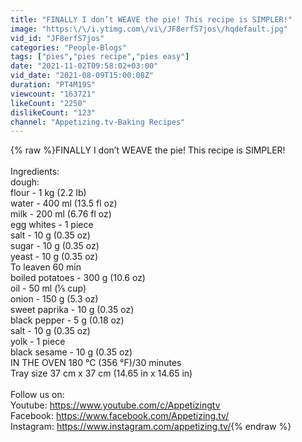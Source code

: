 ```yaml
---
title: "FINALLY I don’t WEAVE the pie! This recipe is SIMPLER!"
image: "https:\/\/i.ytimg.com\/vi\/JF8erfS7jos\/hqdefault.jpg"
vid_id: "JF8erfS7jos"
categories: "People-Blogs"
tags: ["pies","pies recipe","pies easy"]
date: "2021-11-02T09:58:02+03:00"
vid_date: "2021-08-09T15:00:08Z"
duration: "PT4M19S"
viewcount: "163721"
likeCount: "2250"
dislikeCount: "123"
channel: "Appetizing.tv-Baking Recipes"
---
```

{% raw %}FINALLY I don’t WEAVE the pie! This recipe is SIMPLER!<br /><br />Ingredients:<br />dough:<br />flour - 1 kg (2.2 lb)<br />water - 400 ml (13.5 fl oz)<br />milk - 200 ml (6.76 fl oz)<br />egg whites - 1 piece<br />salt - 10 g (0.35 oz)<br />sugar - 10 g (0.35 oz)<br />yeast - 10 g (0.35 oz)<br />To leaven 60 min<br />boiled potatoes - 300 g (10.6 oz)<br />oil - 50 ml (⅕ cup)<br />onion - 150 g (5.3 oz)<br />sweet paprika - 10 g (0.35 oz)<br />black pepper - 5 g (0.18 oz)<br />salt - 10 g (0.35 oz)<br />yolk - 1 piece<br />black sesame - 10 g (0.35 oz)<br />IN THE OVEN 180 °C (356 °F)/30 minutes<br />Tray size 37 cm x 37 cm (14.65 in x 14.65 in)<br /><br />Follow us on:<br />Youtube: <a rel="nofollow" target="blank" href="https://www.youtube.com/c/Appetizingtv">https://www.youtube.com/c/Appetizingtv</a><br />Facebook: <a rel="nofollow" target="blank" href="https://www.facebook.com/Appetizing.tv/">https://www.facebook.com/Appetizing.tv/</a><br />Instagram: <a rel="nofollow" target="blank" href="https://www.instagram.com/appetizing.tv/">https://www.instagram.com/appetizing.tv/</a>{% endraw %}
